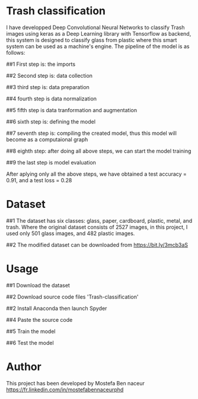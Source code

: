 # Trash classification

I have developped Deep Convolutional Neural Networks to classify Trash images using keras as a Deep Learning library with Tensorflow as backend, this system is designed to classify glass from plastic where this smart system can be used as a machine's engine.  The pipeline of the model is as follows:

##1 First step is: the imports

##2 Second step is: data collection

##3 third step is: data preparation

##4 fourth step is data normalization

##5 fifth step is data tranformation and augmentation

##6 sixth step is: defining the model

##7 seventh step is: compiling the created model, thus this model will become as a computaional graph

##8 eighth step: after doing all above steps, we can start the model training

##9 the last step is model evaluation

After aplying only all the above steps, we have obtained a test accuracy = 0.91, and a test loss = 0.28

# Dataset

##1 The dataset has six classes: glass, paper, cardboard, plastic, metal, and trash. Where the original dataset consists of 2527 images, in this project, I used only 501 glass images, and 482 plastic images.

##2 The modified dataset can be downloaded from https://bit.ly/3mcb3aS

# Usage

##1 Download the dataset

##2 Download source code files 'Trash-classification'

##2 Install Anaconda then launch Spyder

##4 Paste the source code

##5 Train the model

##6 Test the model


# Author

This project has been developed by Mostefa Ben naceur https://fr.linkedin.com/in/mostefabennaceurphd
